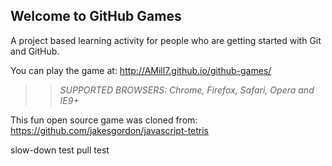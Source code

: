 ## Welcome to GitHub Games

A project based learning activity for people who are getting started with Git and GitHub.

You can play the game at: http://AMill7.github.io/github-games/

>> _*SUPPORTED BROWSERS*: Chrome, Firefox, Safari, Opera and IE9+_

This fun open source game was cloned from: https://github.com/jakesgordon/javascript-tetris

slow-down test pull test

